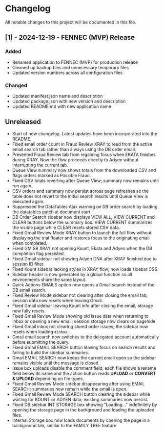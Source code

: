 # Changelog

All notable changes to this project will be documented in this file.

## [1] - 2024-12-19 - FENNEC (MVP) Release
### Added
- Renamed application to FENNEC (MVP) for production release
- Cleaned up backup files and unnecessary temporary files
- Updated version numbers across all configuration files

### Changed
- Updated manifest.json name and description
- Updated package.json with new version and description
- Updated README.md with new application name

## Unreleased
- Start of new changelog. Latest updates have been incorporated into the README.
- Fixed email order count in Fraud Review XRAY to read from the active email
  search tab rather than always using the DB order email.
- Prevented Fraud Review tab from regaining focus when EKATA finishes during
  XRAY. Now the flow proceeds directly to Adyen without interrupting the
  current tab.
- Queue View summary now shows totals from the downloaded CSV and flags orders
  marked as Possible Fraud.
- Fixed CSV totals reverting after Queue View; summary now remains until run again.
- CSV orders and summary now persist across page refreshes so the table does not
  revert to the initial search results until Queue View is executed again.
- Suppressed the DataTables Ajax warning on DB order search by loading the
  datatables patch at document start.
- DB Order Search sidebar now displays VIEW ALL, VIEW CURRENT and CLEAR buttons
  below the summary box. VIEW CURRENT summarizes the visible page while CLEAR
  resets stored CSV data.
- Fixed Gmail Review Mode XRAY button to launch the full flow without displaying
  the trial floater and restores focus to the originating email when completed.
- Fixed GM SB XRAY not opening Kount, Ekata and Adyen when the DB completion
  flag persisted.
- Fixed Gmail sidebar not showing Adyen DNA after XRAY finished due to session ID filter.
- Fixed Kount sidebar lacking styles in XRAY flow; now loads sidebar CSS.
- Sidebar header is now generated by a global function so all environments share the same layout.
- Quick Actions EMAILS option now opens a Gmail search instead of the DB email search.
- Fixed Review Mode sidebar not clearing after closing the email tab; session data now resets when leaving Gmail.
- Fixed Gmail sidebar leaving Kount info after closing the email; storage now fully resets.
- Fixed Gmail Review Mode showing old issue data when returning to Inbox or opening a new email; session storage now clears on pagehide.
- Fixed Gmail inbox not clearing stored order issues; the sidebar now resets when loading `#inbox`.
- Gmail email search now switches to the delegated account automatically before submitting the query.
- Fixed Gmail EMAIL SEARCH button leaving focus on search results and failing to build the sidebar summaries.
- Gmail EMAIL SEARCH now keeps the current email open so the sidebar remains visible until the message is closed.
- Issue box uploads disable the comment field; each file shows a rename field below its name and the action button reads **UPLOAD** or **CONVERT & UPLOAD** depending on file types.
- Fixed Gmail Review Mode sidebar disappearing after using EMAIL SEARCH; summaries now remain while the email is open.
- Fixed Gmail Review Mode SEARCH button clearing the sidebar while waiting for KOUNT or ADYEN data; existing summaries now persist.
- Fixed DB sidebar INT STORAGE box showing "Loading..." indefinitely by opening the storage page in the background and loading the uploaded files.
- Internal Storage box now loads documents by opening the page in a background tab, similar to the FAMILY TREE feature.
